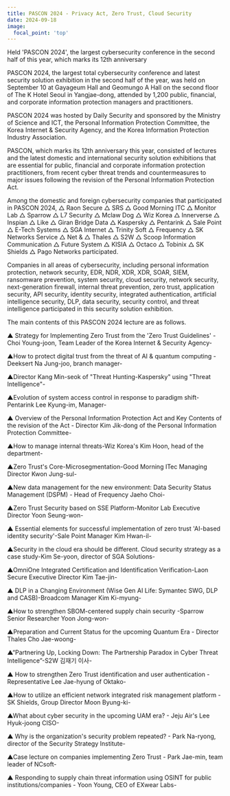 ```yaml
---
title: PASCON 2024 - Privacy Act, Zero Trust, Cloud Security
date: 2024-09-18
image:
  focal_point: 'top'
---
```


Held 'PASCON 2024', the largest cybersecurity conference in the second half of this year, which marks its 12th anniversary

<!--more-->

PASCON 2024, the largest total cybersecurity conference and latest security solution exhibition in the second half of the year, was held on September 10 at Gayageum Hall and Geomungo A Hall on the second floor of The K Hotel Seoul in Yangjae-dong, attended by 1,200 public, financial, and corporate information protection managers and practitioners.

PASCON 2024 was hosted by Daily Security and sponsored by the Ministry of Science and ICT, the Personal Information Protection Committee, the Korea Internet & Security Agency, and the Korea Information Protection Industry Association.

PASCON, which marks its 12th anniversary this year, consisted of lectures and the latest domestic and international security solution exhibitions that are essential for public, financial and corporate information protection practitioners, from recent cyber threat trends and countermeasures to major issues following the revision of the Personal Information Protection Act.

Among the domestic and foreign cybersecurity companies that participated in PASCON 2024, △ Raon Secure △ SRS △ Good Morning ITC △ Monitor Lab △ Sparrow △ L7 Security △ Mclaw Dog △ Wiz Korea △ Innerverse △ Inspian △ Like △ Giran Bridge Data △ Kaspersky △ Pentarink △ Sale Point △ E-Tech Systems △ SGA Internet △ Trinity Soft △ Frequency △ SK Networks Service △ Net & △ Thales △ S2W △ Scoop Information Communication △ Future System △ KISIA △ Octaco △ Tobinix △ SK Shields △ Pago Networks participated.

Companies in all areas of cybersecurity, including personal information protection, network security, EDR, NDR, XDR, XDR, SOAR, SIEM, ransomware prevention, system security, cloud security, network security, next-generation firewall, internal threat prevention, zero trust, application security, API security, identity security, integrated authentication, artificial intelligence security, DLP, data security, security control, and threat intelligence participated in this security solution exhibition.

The main contents of this PASCON 2024 lecture are as follows.

▲ Strategy for Implementing Zero Trust from the 'Zero Trust Guidelines' - Choi Young-joon, Team Leader of the Korea Internet & Security Agency-

▲How to protect digital trust from the threat of AI & quantum computing -Deeksert Na Jung-joo, branch manager-

▲Director Kang Min-seok of "Threat Hunting-Kaspersky" using "Threat Intelligence"-

▲Evolution of system access control in response to paradigm shift-Pentarink Lee Kyung-im, Manager-

▲ Overview of the Personal Information Protection Act and Key Contents of the revision of the Act - Director Kim Jik-dong of the Personal Information Protection Committee-

▲How to manage internal threats-Wiz Korea's Kim Hoon, head of the department-

▲Zero Trust's Core-Microsegmentation-Good Morning ITec Managing Director Kwon Jung-sul-

▲New data management for the new environment: Data Security Status Management (DSPM) - Head of Frequency Jaeho Choi-

▲Zero Trust Security based on SSE Platform-Monitor Lab Executive Director Yoon Seung-won-

▲ Essential elements for successful implementation of zero trust 'AI-based identity security'-Sale Point Manager Kim Hwan-il-

▲Security in the cloud era should be different. Cloud security strategy as a case study-Kim Se-yoon, director of SGA Solutions-

▲OmniOne Integrated Certification and Identification Verification-Laon Secure Executive Director Kim Tae-jin-

▲ DLP in a Changing Environment (Wise Gen AI Life: Symantec SWG, DLP and CASB)-Broadcom Manager Kim Ki-myung-

▲How to strengthen SBOM-centered supply chain security -Sparrow Senior Researcher Yoon Jong-won-

▲Preparation and Current Status for the upcoming Quantum Era - Director Thales Cho Jae-woong-

▲“Partnering Up, Locking Down: The Partnership Paradox in Cyber Threat Intelligence”-S2W 김재기 이사-

▲ How to strengthen Zero Trust identification and user authentication - Representative Lee Jae-hyung of Oktako-

▲How to utilize an efficient network integrated risk management platform - SK Shields, Group Director Moon Byung-ki-

▲What about cyber security in the upcoming UAM era? - Jeju Air's Lee Hyuk-joong CISO-

▲ Why is the organization's security problem repeated? - Park Na-ryong, director of the Security Strategy Institute-

▲Case lecture on companies implementing Zero Trust - Park Jae-min, team leader of NCsoft-

▲ Responding to supply chain threat information using OSINT for public institutions/companies - Yoon Young, CEO of EXwear Labs-